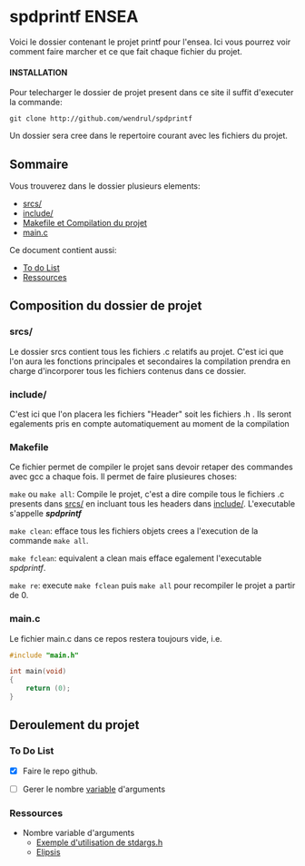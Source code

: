# spdprintf ENSEA

Voici le dossier contenant le projet printf pour l'ensea.
Ici vous pourrez voir comment faire marcher et ce que fait chaque fichier du projet.

#### INSTALLATION
Pour telecharger le dossier de projet present dans ce site il suffit d'executer la commande:

``git clone http://github.com/wendrul/spdprintf``

Un dossier sera cree dans le repertoire courant avec les fichiers du projet.

## Sommaire
Vous trouverez dans le dossier plusieurs elements:

- [srcs/](https://github.com/wendrul/spdprintf/blob/master/README.md#srcs])
- [include/](https://github.com/wendrul/spdprintf/blob/master/README.md#include)
- [Makefile et Compilation du projet](https://github.com/wendrul/spdprintf/blob/master/README.md#Makefile)
- [main.c](https://github.com/wendrul/spdprintf/blob/master/README.md#main.c)

Ce document contient aussi:

- [To do List](https://github.com/wendrul/spdprintf/blob/master/README.md#To_Do_List)
- [Ressources](https://github.com/wendrul/spdprintf/blob/master/README.md#Ressources)

## Composition du dossier de projet

### srcs/

Le dossier srcs contient tous les fichiers .c relatifs au projet. C'est ici que l'on aura
les fonctions principales et secondaires la compilation prendra en charge d'incorporer tous 
les fichiers contenus dans ce dossier.

### include/

C'est ici que l'on placera les fichiers "Header" soit les fichiers .h . 
Ils seront egalements pris en compte automatiquement au moment de la compilation

### Makefile

Ce fichier permet de compiler le projet sans devoir retaper des commandes avec gcc a chaque fois. 
Il permet de faire plusieures choses:

``make`` ou ``make all``: Compile le projet, c'est a dire compile tous le fichiers .c presents dans 
[srcs/](srcs/) en incluant tous les headers dans [include/](include/). L'executable s'appelle ***spdprintf***

``make clean``: efface tous les fichiers objets crees a l'execution de la commande `make all`.

``make fclean``: equivalent a clean mais efface egalement l'executable *spdprintf*.

``make re``: execute `make fclean` puis `make all` pour recompiler le projet a partir de 0.

### main.c

Le fichier main.c dans ce repos restera toujours vide, i.e.

```c
#include "main.h"

int	main(void)
{
	return (0);
}
```

## Deroulement du projet

### To Do List

- [x] Faire le repo github.

- [ ] Gerer le nombre [variable](https://stackoverflow.com/questions/2433295/how-does-printf-handle-its-arguments) d'arguments

### Ressources

- Nombre variable d'arguments
  - [Exemple d'utilisation de stdargs.h](https://stackoverflow.com/questions/2433295/how-does-printf-handle-its-arguments)
  - [Elipsis](https://en.wikipedia.org/wiki/Ellipsis_(computer_programming))


















